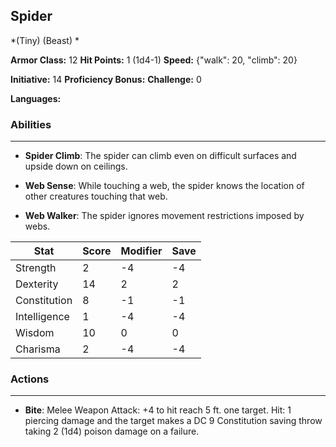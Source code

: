 ## Spider
*(Tiny) (Beast) *

**Armor Class:** 12
**Hit Points:** 1 (1d4-1)
**Speed:** {"walk": 20, "climb": 20}

**Initiative:** 14
**Proficiency Bonus:**
**Challenge:** 0

**Languages:** 

### Abilities
 --- 
- **Spider Climb**: The spider can climb even on difficult surfaces and upside down on ceilings.

- **Web Sense**: While touching a web, the spider knows the location of other creatures touching that web.

- **Web Walker**: The spider ignores movement restrictions imposed by webs.



| Stat | Score | Modifier | Save |
| ---- | ---- | ---- | ---- |
| Strength | 2 | -4 | -4 |
| Dexterity | 14 | 2 | 2 |
| Constitution | 8 | -1 | -1 |
| Intelligence | 1 | -4 | -4 |
| Wisdom | 10 | 0 | 0 |
| Charisma | 2 | -4 | -4 |

### Actions
 --- 
- **Bite**: Melee Weapon Attack: +4 to hit  reach 5 ft.  one target. Hit: 1 piercing damage and the target makes a DC 9 Constitution saving throw  taking 2 (1d4) poison damage on a failure.

